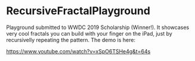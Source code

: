 # RecursiveFractalPlayground

Playground submitted to WWDC 2019 Scholarship (Winner!). It showcases very cool fractals you can build with your finger on the iPad, just by recursivelly repeating the pattern. The demo is here:

https://www.youtube.com/watch?v=xSpO6TSHe4g&t=64s
